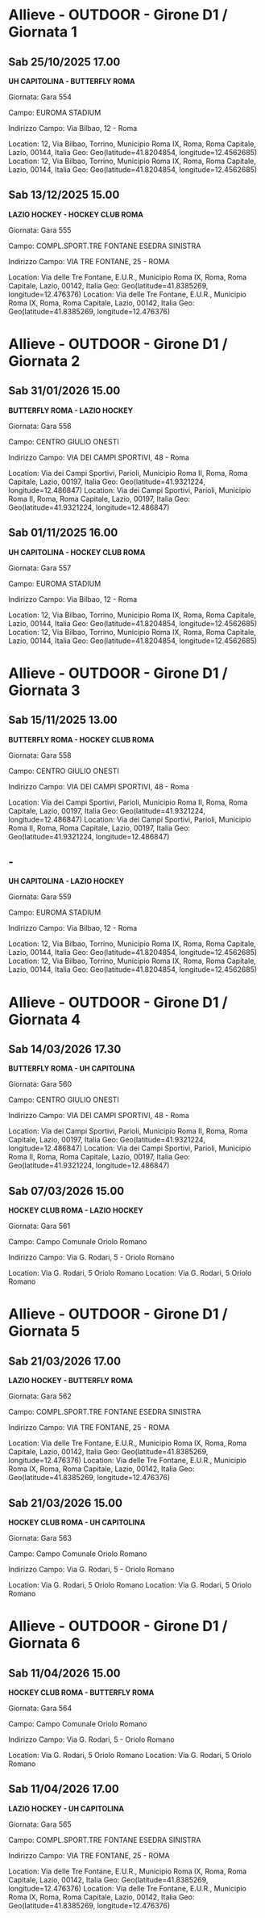 

# Allieve - OUTDOOR  - Girone D1 / Giornata 1

## Sab 25/10/2025 17.00

<strong>UH CAPITOLINA - BUTTERFLY ROMA</strong>

Giornata: Gara 554

Campo: EUROMA STADIUM 

Indirizzo Campo:  Via Bilbao, 12 - Roma

Location: 12, Via Bilbao, Torrino, Municipio Roma IX, Roma, Roma Capitale, Lazio, 00144, Italia
Geo: Geo(latitude=41.8204854, longitude=12.4562685)
Location: 12, Via Bilbao, Torrino, Municipio Roma IX, Roma, Roma Capitale, Lazio, 00144, Italia
Geo: Geo(latitude=41.8204854, longitude=12.4562685)


## Sab 13/12/2025 15.00

<strong>LAZIO HOCKEY - HOCKEY CLUB ROMA</strong>

Giornata: Gara 555

Campo: COMPL.SPORT.TRE FONTANE ESEDRA SINISTRA 

Indirizzo Campo:  VIA TRE FONTANE, 25 - ROMA

Location: Via delle Tre Fontane, E.U.R., Municipio Roma IX, Roma, Roma Capitale, Lazio, 00142, Italia
Geo: Geo(latitude=41.8385269, longitude=12.476376)
Location: Via delle Tre Fontane, E.U.R., Municipio Roma IX, Roma, Roma Capitale, Lazio, 00142, Italia
Geo: Geo(latitude=41.8385269, longitude=12.476376)



# Allieve - OUTDOOR  - Girone D1 / Giornata 2

## Sab 31/01/2026 15.00

<strong>BUTTERFLY ROMA - LAZIO HOCKEY</strong>

Giornata: Gara 556

Campo: CENTRO GIULIO ONESTI 

Indirizzo Campo:  VIA DEI CAMPI SPORTIVI, 48 - Roma

Location: Via dei Campi Sportivi, Parioli, Municipio Roma II, Roma, Roma Capitale, Lazio, 00197, Italia
Geo: Geo(latitude=41.9321224, longitude=12.486847)
Location: Via dei Campi Sportivi, Parioli, Municipio Roma II, Roma, Roma Capitale, Lazio, 00197, Italia
Geo: Geo(latitude=41.9321224, longitude=12.486847)


## Sab 01/11/2025 16.00

<strong>UH CAPITOLINA - HOCKEY CLUB ROMA</strong>

Giornata: Gara 557

Campo: EUROMA STADIUM 

Indirizzo Campo:  Via Bilbao, 12 - Roma

Location: 12, Via Bilbao, Torrino, Municipio Roma IX, Roma, Roma Capitale, Lazio, 00144, Italia
Geo: Geo(latitude=41.8204854, longitude=12.4562685)
Location: 12, Via Bilbao, Torrino, Municipio Roma IX, Roma, Roma Capitale, Lazio, 00144, Italia
Geo: Geo(latitude=41.8204854, longitude=12.4562685)



# Allieve - OUTDOOR  - Girone D1 / Giornata 3

## Sab 15/11/2025 13.00

<strong>BUTTERFLY ROMA - HOCKEY CLUB ROMA</strong>

Giornata: Gara 558

Campo: CENTRO GIULIO ONESTI 

Indirizzo Campo:  VIA DEI CAMPI SPORTIVI, 48 - Roma

Location: Via dei Campi Sportivi, Parioli, Municipio Roma II, Roma, Roma Capitale, Lazio, 00197, Italia
Geo: Geo(latitude=41.9321224, longitude=12.486847)
Location: Via dei Campi Sportivi, Parioli, Municipio Roma II, Roma, Roma Capitale, Lazio, 00197, Italia
Geo: Geo(latitude=41.9321224, longitude=12.486847)


## -

<strong>UH CAPITOLINA - LAZIO HOCKEY</strong>

Giornata: Gara 559

Campo: EUROMA STADIUM 

Indirizzo Campo:  Via Bilbao, 12 - Roma

Location: 12, Via Bilbao, Torrino, Municipio Roma IX, Roma, Roma Capitale, Lazio, 00144, Italia
Geo: Geo(latitude=41.8204854, longitude=12.4562685)
Location: 12, Via Bilbao, Torrino, Municipio Roma IX, Roma, Roma Capitale, Lazio, 00144, Italia
Geo: Geo(latitude=41.8204854, longitude=12.4562685)



# Allieve - OUTDOOR  - Girone D1 / Giornata 4

## Sab 14/03/2026 17.30

<strong>BUTTERFLY ROMA - UH CAPITOLINA</strong>

Giornata: Gara 560

Campo: CENTRO GIULIO ONESTI 

Indirizzo Campo:  VIA DEI CAMPI SPORTIVI, 48 - Roma

Location: Via dei Campi Sportivi, Parioli, Municipio Roma II, Roma, Roma Capitale, Lazio, 00197, Italia
Geo: Geo(latitude=41.9321224, longitude=12.486847)
Location: Via dei Campi Sportivi, Parioli, Municipio Roma II, Roma, Roma Capitale, Lazio, 00197, Italia
Geo: Geo(latitude=41.9321224, longitude=12.486847)


## Sab 07/03/2026 15.00

<strong>HOCKEY CLUB ROMA - LAZIO HOCKEY</strong>

Giornata: Gara 561

Campo: Campo Comunale Oriolo Romano 

Indirizzo Campo:  Via G. Rodari, 5 - Oriolo Romano

Location:  Via G. Rodari, 5 Oriolo Romano
Location:  Via G. Rodari, 5 Oriolo Romano



# Allieve - OUTDOOR  - Girone D1 / Giornata 5

## Sab 21/03/2026 17.00

<strong>LAZIO HOCKEY - BUTTERFLY ROMA</strong>

Giornata: Gara 562

Campo: COMPL.SPORT.TRE FONTANE ESEDRA SINISTRA 

Indirizzo Campo:  VIA TRE FONTANE, 25 - ROMA

Location: Via delle Tre Fontane, E.U.R., Municipio Roma IX, Roma, Roma Capitale, Lazio, 00142, Italia
Geo: Geo(latitude=41.8385269, longitude=12.476376)
Location: Via delle Tre Fontane, E.U.R., Municipio Roma IX, Roma, Roma Capitale, Lazio, 00142, Italia
Geo: Geo(latitude=41.8385269, longitude=12.476376)


## Sab 21/03/2026 15.00

<strong>HOCKEY CLUB ROMA - UH CAPITOLINA</strong>

Giornata: Gara 563

Campo: Campo Comunale Oriolo Romano 

Indirizzo Campo:  Via G. Rodari, 5 - Oriolo Romano

Location:  Via G. Rodari, 5 Oriolo Romano
Location:  Via G. Rodari, 5 Oriolo Romano



# Allieve - OUTDOOR  - Girone D1 / Giornata 6

## Sab 11/04/2026 15.00

<strong>HOCKEY CLUB ROMA - BUTTERFLY ROMA</strong>

Giornata: Gara 564

Campo: Campo Comunale Oriolo Romano 

Indirizzo Campo:  Via G. Rodari, 5 - Oriolo Romano

Location:  Via G. Rodari, 5 Oriolo Romano
Location:  Via G. Rodari, 5 Oriolo Romano


## Sab 11/04/2026 17.00

<strong>LAZIO HOCKEY - UH CAPITOLINA</strong>

Giornata: Gara 565

Campo: COMPL.SPORT.TRE FONTANE ESEDRA SINISTRA 

Indirizzo Campo:  VIA TRE FONTANE, 25 - ROMA

Location: Via delle Tre Fontane, E.U.R., Municipio Roma IX, Roma, Roma Capitale, Lazio, 00142, Italia
Geo: Geo(latitude=41.8385269, longitude=12.476376)
Location: Via delle Tre Fontane, E.U.R., Municipio Roma IX, Roma, Roma Capitale, Lazio, 00142, Italia
Geo: Geo(latitude=41.8385269, longitude=12.476376)

